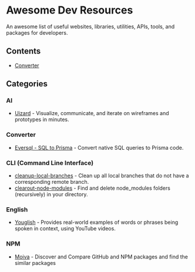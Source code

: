 # Awesome Dev Resources

An awesome list of useful websites, libraries, utilities, APIs, tools, and packages for developers.

## Contents

- [Converter](#converter)

## Categories

### AI

- [Uizard](https://uizard.io/) - Visualize, communicate, and iterate on wireframes and prototypes in minutes.

### Converter
- [Eversql - SQL to Prisma](https://www.eversql.com/sql-to-prisma) - Convert native SQL queries to Prisma code.

### CLI (Command Line Interface)
- [cleanup-local-branches](https://www.npmjs.com/package/cleanup-local-branches) - Clean up all local branches that do not have a corresponding remote branch.
- [clearout-node-modules](https://www.npmjs.com/package/clearout-node-modules) - Find and delete node_modules folders (recursively) in your directory.

### English

- [Youglish](https://youglish.com/) - Provides real-world examples of words or phrases being spoken in context, using YouTube videos.

### NPM

- [Moiva](https://moiva.io/) - Discover and Compare GitHub and NPM packages and find the similar packages
